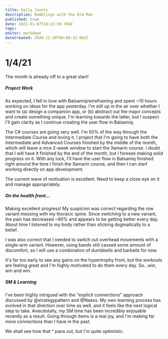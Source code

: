 ```yaml
---
title: Daily Jaunts
description: Ramblings with the Old Man
published: true
date: 2021-01-07T16:22:50.704Z
tags: 
editor: markdown
dateCreated: 2020-12-30T00:00:32.662Z
---
```


# 1/4/21
The month is already off to a great start! 

##### Project Work
As expected, I fell in love with Balsamiq/wireframing and spent ~10 hours working on ideas for the app yesterday. I'm still up in the air over whether I want to (a) design a companion app, or (b) abstract out the major concepts and create something unique. I'm learning towards the latter, but I suspect I'll gain clarity as I continue creating the user flow in Balsamiq.

The C# courses are going very well. I'm 50% of the way through the Intermediate Course and loving it. I project that I'm going to have both the Intermediate and Advanced Courses finished by the middle of the month, which will leave a nice 2-week window to start the Xamarin course. I doubt that I will have it finished by the end of the month, but I foresee making solid progress on it. With any luck, I'll have the user flow in Balsamiq finished right around the time I finish the Xamarin course, and then I can start working directly on app development.

The current wave of motivation is excellent. Need to keep a close eye on it and manage appropriately.

##### On the health front...

Making excellent progress! My suspicion was correct regarding the row variant messing with my thoracic spine. Since switching to a new variant, the pain has decreased ~80% and appears to be getting better every day. About time I listened to my body rather than sticking dogmatically to a belief.

I was also correct that I needed to switch out overhead movements with a single-arm variant. However, using bands still caused some amount of discomfort, so I will use a combination of dumbbells and barbells for now.

It's far too early to see any gains on the hypertrophy front, but the workouts are feeling great and I'm highly motivated to do them every day. So...win, win and win.

##### SM & Learning
I've been highly intrigued with the "explicit connections" approach discussed by @strategypattern and @Naess. My own learning process has evolved in that direction over time as well, and it feels like the next logical step to take. Anecdotally, my SM time has been incredibly enjoyable recently as a result. Going through items is a real joy, and I'm making far more connections than I have in the past. 

We shall see how that ^ pans out, but I'm quite optimistic.